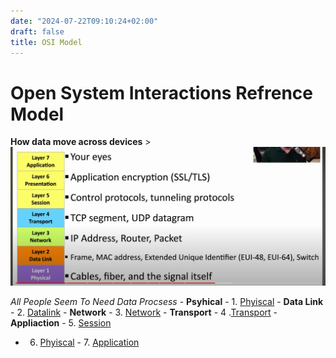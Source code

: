 ```yaml
---
date: "2024-07-22T09:10:24+02:00"
draft: false
title: OSI Model
---
```


# Open System Interactions Refrence Model

**How data move across devices**
\>![Summary_OSI_Visual.png](/static/Summary_OSI_Visual.png)

*All People Seem To Need Data Procsess* - **Psyhical** - 1.
[Phyiscal](/Network/Ref_OSI/Physical_OSI) - **Data Link** -
2. [Datalink](/Network/Ref_OSI/DataLink_OSI) - **Network** -
3. [Network](/Network/Ref_OSI/Network_OSI) - **Transport** -
4 .[Transport](/Network/Ref_OSI/Transport_OSI) -
**Appliaction** - 5. [Session](/Network/Ref_OSI/Session_OSI)
- 6. [Phyiscal](/Network/Ref_OSI/Presentation_OSI) - 7.
[Application](/Network/Ref_OSI/Application_OSI)
